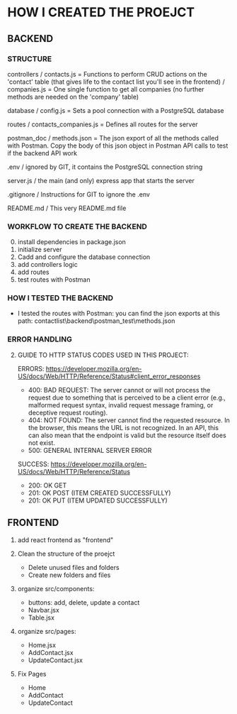 # HOW I CREATED THE PROEJCT


## BACKEND

### STRUCTURE

controllers /   contacts.js = Functions to perform CRUD actions on the 'contact' table (that gives life to the contact list you'll see in the frontend)
            /   companies.js = One single function to get all companies (no further methods are needed on the 'company' table)

database    /   config.js = Sets a pool connection with a PostgreSQL database

routes      /   contacts_companies.js  = Defines all routes for the server

postman_doc    /   methods.json = The json export of all the methods called with Postman. Copy the body of this json object in Postman API calls to test if the backend API work

.env     / ignored by GIT, it contains the PostgreSQL connection string

server.js / the main (and only) express app that starts the server

.gitignore / Instructions for GIT to ignore the .env

README.md / This very README.md file

### WORKFLOW TO CREATE THE BACKEND
0. install dependencies in package.json
1. initialize server
2. Cadd and configure the database connection
2. add controllers logic
3. add routes
4. test routes with Postman


### HOW I TESTED THE BACKEND

- I tested the routes with Postman: you can find the json exports at this path: contactlist\backend\postman_test\methods.json


### ERROR HANDLING

2. GUIDE TO HTTP STATUS CODES USED IN THIS PROJECT:

    ERRORS: https://developer.mozilla.org/en-US/docs/Web/HTTP/Reference/Status#client_error_responses

    - 400: BAD REQUEST:
    The server cannot or will not process the request due to something that is perceived to be a client error (e.g., malformed request syntax, invalid request message framing, or deceptive request routing).
    - 404: NOT FOUND:
    The server cannot find the requested resource. In the browser, this means the URL is not recognized. In an API, this can also mean that the endpoint is valid but the resource itself does not exist. 
    - 500: GENERAL INTERNAL SERVER ERROR

    SUCCESS: https://developer.mozilla.org/en-US/docs/Web/HTTP/Reference/Status
    - 200: OK GET
    - 201: OK POST (ITEM CREATED SUCCESSFULLY)
    - 201: OK PUT (ITEM UPDATED SUCCESSFULLY)




## FRONTEND

1. add react frontend  as "frontend"

2. Clean the structure of the proejct
    - Delete unused files and folders
    - Create new folders and files
2. organize src/components:
    - buttons: add, delete, update a contact
    - Navbar.jsx
    - Table.jsx

3. organize src/pages:
    - Home.jsx
    - AddContact.jsx
    - UpdateContact.jsx


4. Fix Pages
    - Home
    - AddContact
    - UpdateContact


